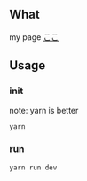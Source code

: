 ## What
my page
<a href="https://ptlx.github.io/pte/">ここ</a>

## Usage

### init

note: yarn is better

```bash
yarn
```

### run

```bash
yarn run dev
```